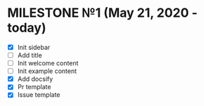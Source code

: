 # MILESTONE №1 (May 21, 2020 - today)

- [x] Init sidebar
- [ ] Add title
- [ ] Init welcome content
- [ ] Init example content
- [x] Add docsify
- [x] Pr template
- [x] Issue template
